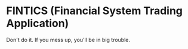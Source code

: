 # FINTICS (Financial System Trading Application)

Don't do it. If you mess up, you'll be in big trouble.

